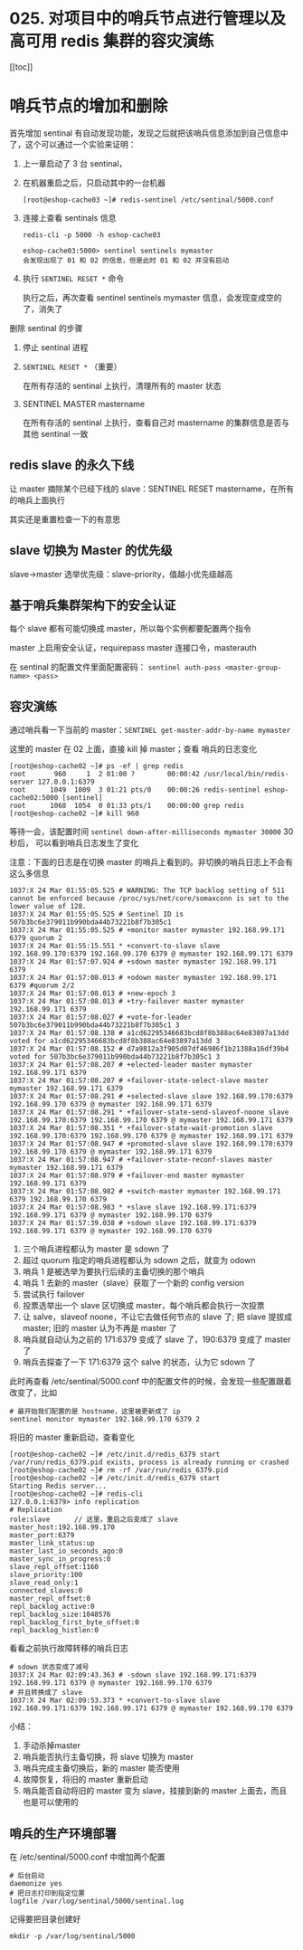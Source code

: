 # 025. 对项目中的哨兵节点进行管理以及高可用 redis 集群的容灾演练
[[toc]]

# 哨兵节点的增加和删除

首先增加 sentinal 有自动发现功能，发现之后就把该哨兵信息添加到自己信息中了，这个可以通过一个实验来证明：

1. 上一章启动了 3 台 sentinal，
2. 在机器重启之后，只启动其中的一台机器

    ```
    [root@eshop-cache03 ~]# redis-sentinel /etc/sentinal/5000.conf
    ```
3. 连接上查看 sentinals 信息

    ```
    redis-cli -p 5000 -h eshop-cache03

    eshop-cache03:5000> sentinel sentinels mymaster
    会发现出现了 01 和 02 的信息，但是此时 01 和 02 并没有启动
    ```
3. 执行 `SENTINEL RESET *` 命令

    执行之后，再次查看 sentinel sentinels mymaster 信息，会发现变成空的了，消失了

删除 sentinal 的步骤

1. 停止 sentinal 进程
2. `SENTINEL RESET *` （重要）

    在所有存活的 sentinal 上执行，清理所有的 master 状态
3. SENTINEL MASTER mastername

    在所有存活的 sentinal 上执行，查看自己对 mastername 的集群信息是否与其他 sentinal 一致

## redis slave 的永久下线

让 master 摘除某个已经下线的 slave：SENTINEL RESET mastername，在所有的哨兵上面执行

其实还是重置检查一下的有意思

## slave 切换为 Master 的优先级

slave->master 选举优先级：slave-priority，值越小优先级越高

## 基于哨兵集群架构下的安全认证

每个 slave 都有可能切换成 master，所以每个实例都要配置两个指令

master 上启用安全认证，requirepass
master 连接口令，masterauth

在 sentinal 的配置文件里面配置密码： `sentinel auth-pass <master-group-name> <pass>`

## 容灾演练

通过哨兵看一下当前的 master：`SENTINEL get-master-addr-by-name mymaster`

这里的 master 在 02 上面，直接 kill 掉 master；查看 哨兵的日志变化

```
[root@eshop-cache02 ~]# ps -ef | grep redis
root       960     1  2 01:00 ?        00:00:42 /usr/local/bin/redis-server 127.0.0.1:6379      
root      1049  1009  3 01:21 pts/0    00:00:26 redis-sentinel eshop-cache02:5000 [sentinel]
root      1068  1054  0 01:33 pts/1    00:00:00 grep redis
[root@eshop-cache02 ~]# kill 960
```

等待一会，该配置时间 `sentinel down-after-milliseconds mymaster 30000` 30 秒后，
可以看到哨兵日志发生了变化

注意：下面的日志是在切换 master 的哨兵上看到的。非切换的哨兵日志上不会有这么多信息

```
1037:X 24 Mar 01:55:05.525 # WARNING: The TCP backlog setting of 511 cannot be enforced because /proc/sys/net/core/somaxconn is set to the lower value of 128.
1037:X 24 Mar 01:55:05.525 # Sentinel ID is 507b3bc6e379011b990bda44b73221b8f7b305c1
1037:X 24 Mar 01:55:05.525 # +monitor master mymaster 192.168.99.171 6379 quorum 2
1037:X 24 Mar 01:55:15.551 * +convert-to-slave slave 192.168.99.170:6379 192.168.99.170 6379 @ mymaster 192.168.99.171 6379
1037:X 24 Mar 01:57:07.924 # +sdown master mymaster 192.168.99.171 6379
1037:X 24 Mar 01:57:08.013 # +odown master mymaster 192.168.99.171 6379 #quorum 2/2
1037:X 24 Mar 01:57:08.013 # +new-epoch 3
1037:X 24 Mar 01:57:08.013 # +try-failover master mymaster 192.168.99.171 6379
1037:X 24 Mar 01:57:08.027 # +vote-for-leader 507b3bc6e379011b990bda44b73221b8f7b305c1 3
1037:X 24 Mar 01:57:08.138 # a1cd62295346683bcd8f8b388ac64e83897a13dd voted for a1cd62295346683bcd8f8b388ac64e83897a13dd 3
1037:X 24 Mar 01:57:08.152 # d7a9812a3f905d07df46986f1b21388a16df39b4 voted for 507b3bc6e379011b990bda44b73221b8f7b305c1 3
1037:X 24 Mar 01:57:08.207 # +elected-leader master mymaster 192.168.99.171 6379
1037:X 24 Mar 01:57:08.207 # +failover-state-select-slave master mymaster 192.168.99.171 6379
1037:X 24 Mar 01:57:08.291 # +selected-slave slave 192.168.99.170:6379 192.168.99.170 6379 @ mymaster 192.168.99.171 6379
1037:X 24 Mar 01:57:08.291 * +failover-state-send-slaveof-noone slave 192.168.99.170:6379 192.168.99.170 6379 @ mymaster 192.168.99.171 6379
1037:X 24 Mar 01:57:08.351 * +failover-state-wait-promotion slave 192.168.99.170:6379 192.168.99.170 6379 @ mymaster 192.168.99.171 6379
1037:X 24 Mar 01:57:08.947 # +promoted-slave slave 192.168.99.170:6379 192.168.99.170 6379 @ mymaster 192.168.99.171 6379
1037:X 24 Mar 01:57:08.947 # +failover-state-reconf-slaves master mymaster 192.168.99.171 6379
1037:X 24 Mar 01:57:08.979 # +failover-end master mymaster 192.168.99.171 6379
1037:X 24 Mar 01:57:08.982 # +switch-master mymaster 192.168.99.171 6379 192.168.99.170 6379
1037:X 24 Mar 01:57:08.983 * +slave slave 192.168.99.171:6379 192.168.99.171 6379 @ mymaster 192.168.99.170 6379
1037:X 24 Mar 01:57:39.038 # +sdown slave 192.168.99.171:6379 192.168.99.171 6379 @ mymaster 192.168.99.170 6379
```

1. 三个哨兵进程都认为 master 是 sdown 了
2. 超过 quorum 指定的哨兵进程都认为 sdown 之后，就变为 odown
3. 哨兵 1 是被选举为要执行后续的主备切换的那个哨兵
4. 哨兵 1 去新的 master（slave）获取了一个新的 config version
5. 尝试执行 failover
6. 投票选举出一个 slave 区切换成 master，每个哨兵都会执行一次投票
7. 让 salve，slaveof noone，不让它去做任何节点的 slave 了; 把 slave 提拔成 master; 旧的 master 认为不再是 master 了
8. 哨兵就自动认为之前的 171:6379 变成了 slave 了，190:6379 变成了 master 了
9. 哨兵去探查了一下 171:6379 这个 salve 的状态，认为它 sdown 了

此时再查看 /etc/sentinal/5000.conf 中的配置文件的时候，会发现一些配置跟着改变了，比如

```
# 最开始我们配置的是 hostname，这里被更新成了 ip
sentinel monitor mymaster 192.168.99.170 6379 2
```

将旧的 master 重新启动，查看变化

```
[root@eshop-cache02 ~]# /etc/init.d/redis_6379 start
/var/run/redis_6379.pid exists, process is already running or crashed
[root@eshop-cache02 ~]# rm -rf /var/run/redis_6379.pid
[root@eshop-cache02 ~]# /etc/init.d/redis_6379 start
Starting Redis server...
[root@eshop-cache02 ~]# redis-cli
127.0.0.1:6379> info replication
# Replication
role:slave      // 这里，重启之后变成了 slave
master_host:192.168.99.170
master_port:6379
master_link_status:up
master_last_io_seconds_ago:0
master_sync_in_progress:0
slave_repl_offset:1160
slave_priority:100
slave_read_only:1
connected_slaves:0
master_repl_offset:0
repl_backlog_active:0
repl_backlog_size:1048576
repl_backlog_first_byte_offset:0
repl_backlog_histlen:0
```

看看之前执行故障转移的哨兵日志

```
# sdown 状态变成了减号
1037:X 24 Mar 02:09:43.363 # -sdown slave 192.168.99.171:6379 192.168.99.171 6379 @ mymaster 192.168.99.170 6379
# 并且转换成了 slave
1037:X 24 Mar 02:09:53.373 * +convert-to-slave slave 192.168.99.171:6379 192.168.99.171 6379 @ mymaster 192.168.99.170 6379
```

小结：
1. 手动杀掉master
2. 哨兵能否执行主备切换，将 slave 切换为 master
3. 哨兵完成主备切换后，新的 master 能否使用
4. 故障恢复，将旧的 master 重新启动
5. 哨兵能否自动将旧的 master 变为 slave，挂接到新的 master 上面去，而且也是可以使用的

## 哨兵的生产环境部署
在 /etc/sentinal/5000.conf 中增加两个配置

```
# 后台启动
daemonize yes
# 把日志打印到指定位置
logfile /var/log/sentinal/5000/sentinal.log
```

记得要把目录创建好
```
mkdir -p /var/log/sentinal/5000
```


<iframe  height="500px" width="100%" frameborder=0 allowfullscreen="true" :src="$withBase('/ads.html')"></iframe>